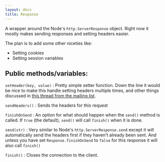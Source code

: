 ```yaml
---
layout: docs
title: Response
---
```


A wrapper around the Node's `http.ServerResponse` object. Right now it 
mostly makes sending responses and setting headers easier.

The plan is to add some other niceties like:

+ Setting cookies
+ Setting session variables

Public methods/variables:
---------------

`setHeader(key, value)`
: Pretty simple setter function. Down the line it would be nice to make this
handle setting headers multiple times, and other things discussed in
[this thread from the mailing list](http://groups.google.com/group/nodejs/browse_thread/thread/9f4e8763ccf1fd09#).

`sendHeaders()`
: Sends the headers for this request

`finishOnSend`
: An option for what should happen when the `send()` method is called.  If `true`
(the default), `send()` will call `finish()` when it is done.

`send(str)`
: Very similar to Node's `http.ServerResponse.send` except it will automatically
send the headers first if they haven't already been sent. And unless you have
set `Response.finishOnSend` to `false` for this response it will also call `finish()`

`finish()`
: Closes the connection to the client.
